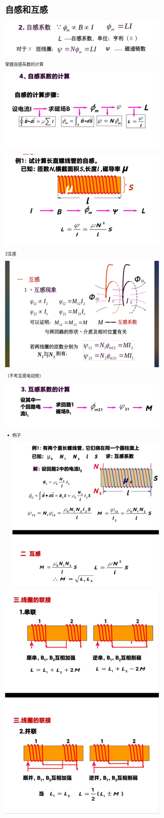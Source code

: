 # 自感和互感

![2F114512-EC98-4790-BB69-857111DE0785.jpeg](%E8%87%AA%E6%84%9F%E5%92%8C%E4%BA%92%E6%84%9F%20e175ac6bd26945edb16fe961f3165beb/2F114512-EC98-4790-BB69-857111DE0785.jpeg)

掌握自感系数的计算

![Screenshot_2022-10-20-17-14-23-350-edit_cn.wps.moffice_eng.jpg](%E8%87%AA%E6%84%9F%E5%92%8C%E4%BA%92%E6%84%9F%20e175ac6bd26945edb16fe961f3165beb/Screenshot_2022-10-20-17-14-23-350-edit_cn.wps.moffice_eng.jpg)

![Screenshot_2022-11-08-08-47-50-875-edit_cn.wps.moffice_eng.jpg](%E8%87%AA%E6%84%9F%E5%92%8C%E4%BA%92%E6%84%9F%20e175ac6bd26945edb16fe961f3165beb/Screenshot_2022-11-08-08-47-50-875-edit_cn.wps.moffice_eng.jpg)

2互感

![7F4A3F1B-3C20-438B-BFB7-08235BA28CD5.jpeg](%E8%87%AA%E6%84%9F%E5%92%8C%E4%BA%92%E6%84%9F%20e175ac6bd26945edb16fe961f3165beb/7F4A3F1B-3C20-438B-BFB7-08235BA28CD5.jpeg)

（不考互感电动势）

![Screenshot_2022-11-08-08-40-54-037-edit_cn.wps.moffice_eng.jpg](%E8%87%AA%E6%84%9F%E5%92%8C%E4%BA%92%E6%84%9F%20e175ac6bd26945edb16fe961f3165beb/Screenshot_2022-11-08-08-40-54-037-edit_cn.wps.moffice_eng.jpg)

- 例子
    
    ![Screenshot_2022-11-08-08-49-06-288-edit_cn.wps.moffice_eng.jpg](%E8%87%AA%E6%84%9F%E5%92%8C%E4%BA%92%E6%84%9F%20e175ac6bd26945edb16fe961f3165beb/Screenshot_2022-11-08-08-49-06-288-edit_cn.wps.moffice_eng.jpg)
    

![Screenshot_2022-11-08-08-56-15-802-edit_cn.wps.moffice_eng.jpg](%E8%87%AA%E6%84%9F%E5%92%8C%E4%BA%92%E6%84%9F%20e175ac6bd26945edb16fe961f3165beb/Screenshot_2022-11-08-08-56-15-802-edit_cn.wps.moffice_eng.jpg)